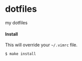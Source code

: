 dotfiles
========

my dotfiles

#### Install
This will override your `~/.vimrc` file.
```bash
$ make install
```
